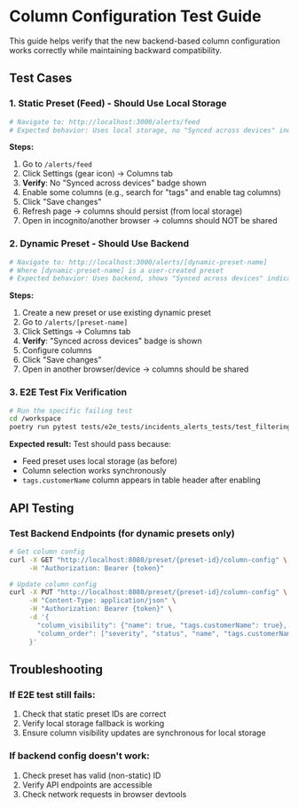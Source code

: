 # Column Configuration Test Guide

This guide helps verify that the new backend-based column configuration works correctly while maintaining backward compatibility.

## Test Cases

### 1. Static Preset (Feed) - Should Use Local Storage
```bash
# Navigate to: http://localhost:3000/alerts/feed
# Expected behavior: Uses local storage, no "Synced across devices" indicator
```

**Steps:**
1. Go to `/alerts/feed`
2. Click Settings (gear icon) → Columns tab
3. **Verify**: No "Synced across devices" badge shown
4. Enable some columns (e.g., search for "tags" and enable tag columns)
5. Click "Save changes"
6. Refresh page → columns should persist (from local storage)
7. Open in incognito/another browser → columns should NOT be shared

### 2. Dynamic Preset - Should Use Backend
```bash
# Navigate to: http://localhost:3000/alerts/[dynamic-preset-name]
# Where [dynamic-preset-name] is a user-created preset
# Expected behavior: Uses backend, shows "Synced across devices" indicator
```

**Steps:**
1. Create a new preset or use existing dynamic preset
2. Go to `/alerts/[preset-name]`  
3. Click Settings → Columns tab
4. **Verify**: "Synced across devices" badge is shown
5. Configure columns
6. Click "Save changes"
7. Open in another browser/device → columns should be shared

### 3. E2E Test Fix Verification
```bash
# Run the specific failing test
cd /workspace
poetry run pytest tests/e2e_tests/incidents_alerts_tests/test_filtering_sort_search_on_alerts.py::test_multi_sort_asc_dsc -v
```

**Expected result:** Test should pass because:
- Feed preset uses local storage (as before)
- Column selection works synchronously
- `tags.customerName` column appears in table header after enabling

## API Testing

### Test Backend Endpoints (for dynamic presets only)
```bash
# Get column config
curl -X GET "http://localhost:8080/preset/{preset-id}/column-config" \
     -H "Authorization: Bearer {token}"

# Update column config  
curl -X PUT "http://localhost:8080/preset/{preset-id}/column-config" \
     -H "Content-Type: application/json" \
     -H "Authorization: Bearer {token}" \
     -d '{
       "column_visibility": {"name": true, "tags.customerName": true},
       "column_order": ["severity", "status", "name", "tags.customerName"]
     }'
```

## Troubleshooting

### If E2E test still fails:
1. Check that static preset IDs are correct
2. Verify local storage fallback is working
3. Ensure column visibility updates are synchronous for local storage

### If backend config doesn't work:
1. Check preset has valid (non-static) ID
2. Verify API endpoints are accessible
3. Check network requests in browser devtools